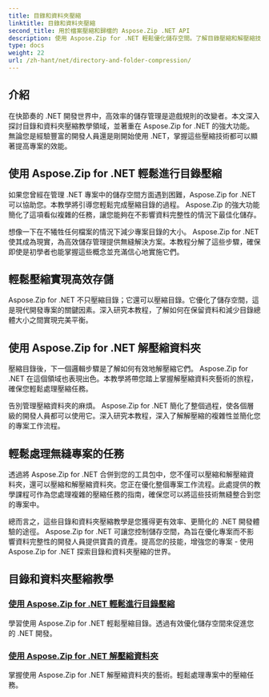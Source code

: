 ```yaml
---
title: 目錄和資料夾壓縮
linktitle: 目錄和資料夾壓縮
second_title: 用於檔案壓縮和歸檔的 Aspose.Zip .NET API
description: 使用 Aspose.Zip for .NET 輕鬆優化儲存空間。了解目錄壓縮和解壓縮技術以增強您的 .NET 開發專案。
type: docs
weight: 22
url: /zh-hant/net/directory-and-folder-compression/
---
```


## 介紹

在快節奏的 .NET 開發世界中，高效率的儲存管理是遊戲規則的改變者。本文深入探討目錄和資料夾壓縮教學領域，並著重在 Aspose.Zip for .NET 的強大功能。無論您是經驗豐富的開發人員還是剛開始使用 .NET，掌握這些壓縮技術都可以顯著提高專案的效能。

## 使用 Aspose.Zip for .NET 輕鬆進行目錄壓縮

如果您曾經在管理 .NET 專案中的儲存空間方面遇到困難，Aspose.Zip for .NET 可以協助您。本教學將引導您輕鬆完成壓縮目錄的過程。 Aspose.Zip 的強大功能簡化了這項看似複雜的任務，讓您能夠在不影響資料完整性的情況下最佳化儲存。

想像一下在不犧牲任何檔案的情況下減少專案目錄的大小。 Aspose.Zip for .NET 使其成為現實，為高效儲存管理提供無縫解決方案。本教程分解了這些步驟，確保即使是初學者也能掌握這些概念並充滿信心地實施它們。

## 輕鬆壓縮實現高效存儲

Aspose.Zip for .NET 不只壓縮目錄；它還可以壓縮目錄。它優化了儲存空間，這是現代開發專案的關鍵因素。深入研究本教程，了解如何在保留資料和減少目錄總體大小之間實現完美平衡。

## 使用 Aspose.Zip for .NET 解壓縮資料夾

壓縮目錄後，下一個邏輯步驟是了解如何有效地解壓縮它們。 Aspose.Zip for .NET 在這個領域也表現出色。本教學將帶您踏上掌握解壓縮資料夾藝術的旅程，確保您輕鬆處理壓縮任務。

告別管理壓縮資料夾的麻煩。 Aspose.Zip for .NET 簡化了整個過程，使各個層級的開發人員都可以使用它。深入研究本教程，深入了解解壓縮的複雜性並簡化您的專案工作流程。

## 輕鬆處理無縫專案的任務

透過將 Aspose.Zip for .NET 合併到您的工具包中，您不僅可以壓縮和解壓縮資料夾，還可以壓縮和解壓縮資料夾。您正在優化整個專案工作流程。此處提供的教學課程可作為您處理複雜的壓縮任務的指南，確保您可以將這些技術無縫整合到您的專案中。

總而言之，這些目錄和資料夾壓縮教學是您獲得更有效率、更簡化的 .NET 開發體驗的途徑。 Aspose.Zip for .NET 可讓您控制儲存空間，為旨在優化專案而不影響資料完整性的開發人員提供寶貴的資產。提高您的技能，增強您的專案 - 使用 Aspose.Zip for .NET 探索目錄和資料夾壓縮的世界。
## 目錄和資料夾壓縮教學
### [使用 Aspose.Zip for .NET 輕鬆進行目錄壓縮](./compress-directory/)
學習使用 Aspose.Zip for .NET 輕鬆壓縮目錄。透過有效優化儲存空間來促進您的 .NET 開發。
### [使用 Aspose.Zip for .NET 解壓縮資料夾](./decompress-folder/)
掌握使用 Aspose.Zip for .NET 解壓縮資料夾的藝術。輕鬆處理專案中的壓縮任務。